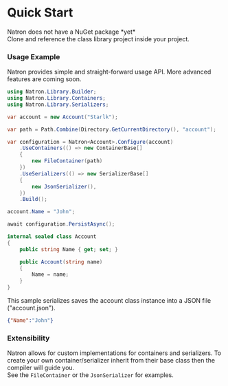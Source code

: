 # Quick Start
Natron does not have a NuGet package \*yet\*\
Clone and reference the class library project inside your project.

### Usage Example
Natron provides simple and straight-forward usage API.
More advanced features are coming soon.

```cs
using Natron.Library.Builder;
using Natron.Library.Containers;
using Natron.Library.Serializers;

var account = new Account("Starlk");

var path = Path.Combine(Directory.GetCurrentDirectory(), "account");

var configuration = Natron<Account>.Configure(account)
    .UseContainers(() => new ContainerBase[]
    {
        new FileContainer(path)
    })
    .UseSerializers(() => new SerializerBase[]
    {
        new JsonSerializer(),
    })
    .Build();

account.Name = "John";

await configuration.PersistAsync();

internal sealed class Account
{
    public string Name { get; set; }

    public Account(string name)
    {
        Name = name;
    }
}
```

This sample serializes saves the account class instance into a JSON file ("account.json").

```json
{"Name":"John"}
```

### Extensibility
Natron allows for custom implementations for containers and serializers. 
To create your own container/serializer inherit from their base class then the compiler will guide you.\
See the `FileContainer` or the `JsonSerializer` for examples.